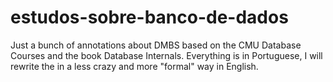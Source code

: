 # estudos-sobre-banco-de-dados

Just a bunch of annotations about DMBS based on the CMU Database Courses and the book Database Internals.
Everything is in Portuguese, I will rewrite the in a less crazy and more "formal" way in English.

